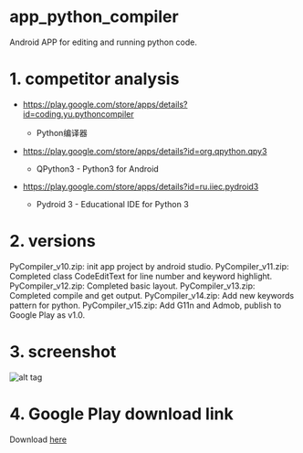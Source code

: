 # app_python_compiler
Android APP for editing and running python code.


# 1. competitor analysis

* https://play.google.com/store/apps/details?id=coding.yu.pythoncompiler
   * Python编译器

* https://play.google.com/store/apps/details?id=org.qpython.qpy3
   * QPython3 - Python3 for Android
   
   
* https://play.google.com/store/apps/details?id=ru.iiec.pydroid3
   * Pydroid 3 - Educational IDE for Python 3

   
   
# 2. versions 


PyCompiler_v10.zip: init app project by android studio.
PyCompiler_v11.zip: Completed class CodeEditText for line number and keyword highlight.
PyCompiler_v12.zip: Completed basic layout.
PyCompiler_v13.zip: Completed compile and get output.
PyCompiler_v14.zip: Add new keywords pattern for python.
PyCompiler_v15.zip: Add G11n and Admob, publish to Google Play as v1.0.



# 3. screenshot

![alt tag](screenshot.png)


# 4. Google Play download link

Download [here](https://play.google.com/store/apps/details?id=compilers.ybdesire.com.pycompiler)
